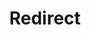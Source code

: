 ﻿---
layout: src/layouts/Redirect.astro
title: Redirect
redirect: https://octopus.com/docs/octopus-rest-api/cli/octopus-deployment-target-azure-web-app-create
pubDate:  2023-01-01
navSearch: false
navSitemap: false
navMenu: false
---
